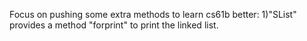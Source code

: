 Focus on pushing some extra methods to learn cs61b better:
  1)"SList" provides a method "forprint" to print the linked list.
